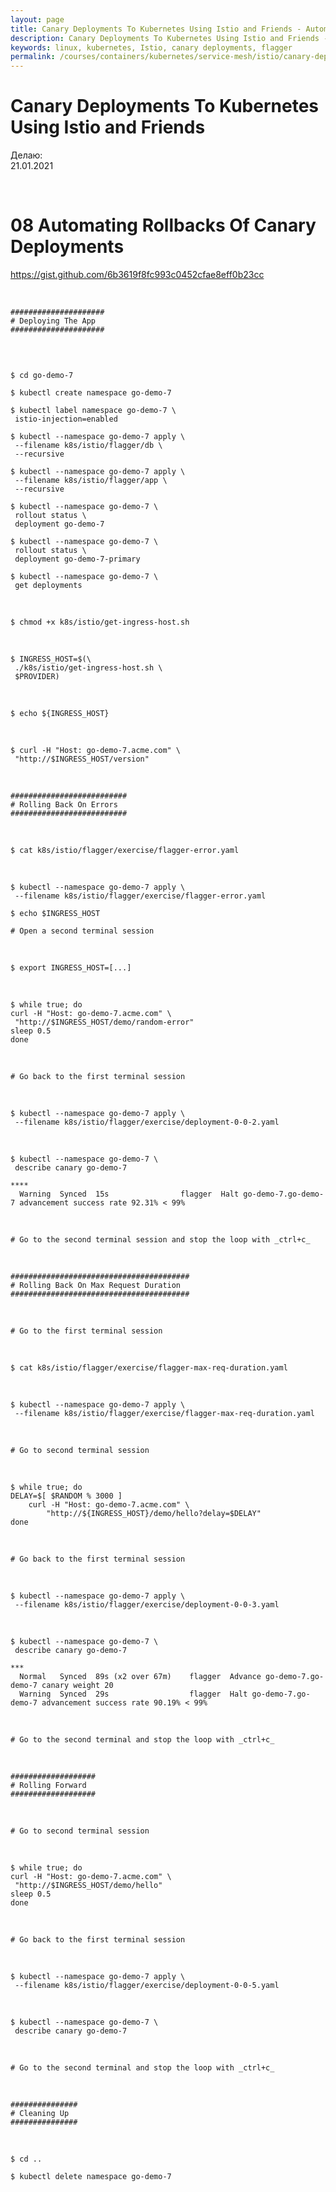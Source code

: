 ```yaml
---
layout: page
title: Canary Deployments To Kubernetes Using Istio and Friends - Automating Rollbacks Of Canary Deployments
description: Canary Deployments To Kubernetes Using Istio and Friends - Automating Rollbacks Of Canary Deployments
keywords: linux, kubernetes, Istio, canary deployments, flagger
permalink: /courses/containers/kubernetes/service-mesh/istio/canary-deployments/automating-rollbacks-of-canary-deployments/
---
```


# Canary Deployments To Kubernetes Using Istio and Friends

Делаю:  
21.01.2021

<br/>

# 08 Automating Rollbacks Of Canary Deployments

https://gist.github.com/6b3619f8fc993c0452cfae8eff0b23cc

<br/>

```
#####################
# Deploying The App
#####################
```

<br/>

```

$ cd go-demo-7

$ kubectl create namespace go-demo-7

$ kubectl label namespace go-demo-7 \
 istio-injection=enabled

$ kubectl --namespace go-demo-7 apply \
 --filename k8s/istio/flagger/db \
 --recursive

$ kubectl --namespace go-demo-7 apply \
 --filename k8s/istio/flagger/app \
 --recursive

$ kubectl --namespace go-demo-7 \
 rollout status \
 deployment go-demo-7

$ kubectl --namespace go-demo-7 \
 rollout status \
 deployment go-demo-7-primary

$ kubectl --namespace go-demo-7 \
 get deployments
```

<br/>

```
$ chmod +x k8s/istio/get-ingress-host.sh
```

<br/>

```
$ INGRESS_HOST=$(\
 ./k8s/istio/get-ingress-host.sh \
 $PROVIDER)
```

<br/>

```
$ echo ${INGRESS_HOST}
```

<br/>

```
$ curl -H "Host: go-demo-7.acme.com" \
 "http://$INGRESS_HOST/version"
```

<br/>

```
##########################
# Rolling Back On Errors
##########################
```

<br/>

```
$ cat k8s/istio/flagger/exercise/flagger-error.yaml
```

<br/>

```
$ kubectl --namespace go-demo-7 apply \
 --filename k8s/istio/flagger/exercise/flagger-error.yaml
```

```
$ echo $INGRESS_HOST
```

```
# Open a second terminal session
```

<br/>

```
$ export INGRESS_HOST=[...]
```

<br/>

```
$ while true; do
curl -H "Host: go-demo-7.acme.com" \
 "http://$INGRESS_HOST/demo/random-error"
sleep 0.5
done
```

<br/>

```
# Go back to the first terminal session
```

<br/>

```
$ kubectl --namespace go-demo-7 apply \
 --filename k8s/istio/flagger/exercise/deployment-0-0-2.yaml
```

<br/>

```
$ kubectl --namespace go-demo-7 \
 describe canary go-demo-7
```

```
****
  Warning  Synced  15s                flagger  Halt go-demo-7.go-demo-7 advancement success rate 92.31% < 99%
```

<br/>

```
# Go to the second terminal session and stop the loop with _ctrl+c_
```

<br/>

```
########################################
# Rolling Back On Max Request Duration
########################################
```

<br/>

```
# Go to the first terminal session
```

<br/>

```
$ cat k8s/istio/flagger/exercise/flagger-max-req-duration.yaml
```

<br/>

```
$ kubectl --namespace go-demo-7 apply \
 --filename k8s/istio/flagger/exercise/flagger-max-req-duration.yaml
```

<br/>

```
# Go to second terminal session
```

<br/>

```
$ while true; do
DELAY=$[ $RANDOM % 3000 ]
    curl -H "Host: go-demo-7.acme.com" \
        "http://${INGRESS_HOST}/demo/hello?delay=$DELAY"
done
```

<br/>

```
# Go back to the first terminal session
```

<br/>

```
$ kubectl --namespace go-demo-7 apply \
 --filename k8s/istio/flagger/exercise/deployment-0-0-3.yaml
```

<br/>

```
$ kubectl --namespace go-demo-7 \
 describe canary go-demo-7
```

```
***
  Normal   Synced  89s (x2 over 67m)    flagger  Advance go-demo-7.go-demo-7 canary weight 20
  Warning  Synced  29s                  flagger  Halt go-demo-7.go-demo-7 advancement success rate 90.19% < 99%
```

<br/>

```
# Go to the second terminal and stop the loop with _ctrl+c_
```

<br/>

```
###################
# Rolling Forward
###################
```

<br/>

```
# Go to second terminal session
```

<br/>

```
$ while true; do
curl -H "Host: go-demo-7.acme.com" \
 "http://$INGRESS_HOST/demo/hello"
sleep 0.5
done
```

<br/>

```
# Go back to the first terminal session
```

<br/>

```
$ kubectl --namespace go-demo-7 apply \
 --filename k8s/istio/flagger/exercise/deployment-0-0-5.yaml
```

<br/>

```
$ kubectl --namespace go-demo-7 \
 describe canary go-demo-7
```

<br/>

```
# Go to the second terminal and stop the loop with _ctrl+c_
```

<br/>

```
###############
# Cleaning Up
###############
```

<br/>

```
$ cd ..

$ kubectl delete namespace go-demo-7
```
